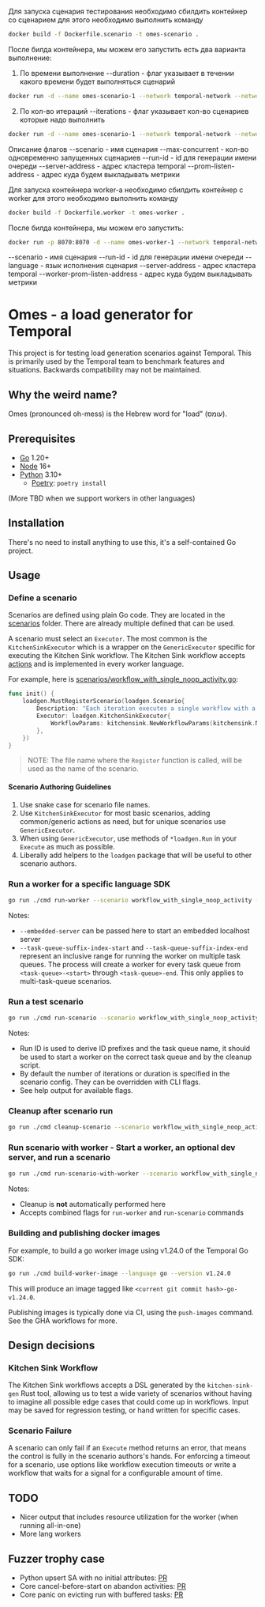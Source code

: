 Для запуска сценария тестирования необходимо сбилдить контейнер со сценарием для этого необходимо выполнить команду

```sh
docker build -f Dockerfile.scenario -t omes-scenario .
```
После билда контейнера, мы можем его запустить есть два варианта выполнение:
1. По времени выполнение
	--duration - флаг указывает в течении какого времени будет выполняться сценарий
```sh
docker run -d --name omes-scenario-1 --network temporal-network --network-alias scenario-1 omes-scenario run-scenario --duration 40m --prom-listen-address scenario-1:8079 --max-concurrent 2 --scenario mainscenarios --run-id test1 --server-address 172.17.0.1:7233
```

2. По кол-во итераций
	--iterations - флаг указывает кол-во сценариев которые надо выполнить
```sh
docker run -d --name omes-scenario-1 --network temporal-network --network-alias scenario-1 omes-scenario run-scenario --iterations 500 --prom-listen-address scenario-1:8079 --max-concurrent 2 --scenario mainscenarios --run-id test1 --server-address 172.17.0.1:7233
```

Описание флагов
--scenario            - имя сценария
--max-concurrent      - кол-во одновременно запущенных сценариев
--run-id              - id для генерации имени очереди
--server-address      - адрес кластера temporal
--prom-listen-address - адрес куда будем выкладывать метрики


Для запуска контейнера worker-а необходимо сбилдить контейнер с worker для этого необходимо выполнить команду
```sh
docker build -f Dockerfile.worker -t omes-worker .
```
После билда контейнера, мы можем его запустить:

```sh
docker run -p 8070:8070 -d --name omes-worker-1 --network temporal-network --network-alias worker-1 omes-worker run-worker --scenario mainscenarios --run-id test1 --language go --server-address 172.17.0.1:7233 --worker-prom-listen-address worker-1:8070
```
--scenario                   - имя сценария
--run-id                     - id для генерации имени очереди
--language                   - язык исполнения сценария
--server-address             - адрес кластера temporal
--worker-prom-listen-address - адрес куда будем выкладывать метрики



# Omes - a load generator for Temporal

This project is for testing load generation scenarios against Temporal. This is primarily used by the Temporal team to
benchmark features and situations. Backwards compatibility may not be maintained.

## Why the weird name?

Omes (pronounced oh-mess) is the Hebrew word for "load" (עומס).

## Prerequisites

- [Go](https://golang.org/) 1.20+
- [Node](https://nodejs.org) 16+
- [Python](https://www.python.org/) 3.10+
  - [Poetry](https://python-poetry.org/): `poetry install`

(More TBD when we support workers in other languages)

## Installation

There's no need to install anything to use this, it's a self-contained Go project.

## Usage

### Define a scenario

Scenarios are defined using plain Go code. They are located in the [scenarios](./scenarios/) folder. There are already
multiple defined that can be used.

A scenario must select an `Executor`. The most common is the `KitchenSinkExecutor` which is a wrapper on the
`GenericExecutor` specific for executing the Kitchen Sink workflow. The Kitchen Sink workflow accepts
[actions](./workers/go/kitchensink/kitchen_sink.go) and is implemented in every worker language.

For example, here is [scenarios/workflow_with_single_noop_activity.go](scenarios/workflow_with_single_noop_activity.go):

```go
func init() {
	loadgen.MustRegisterScenario(loadgen.Scenario{
		Description: "Each iteration executes a single workflow with a noop activity.",
		Executor: loadgen.KitchenSinkExecutor{
			WorkflowParams: kitchensink.NewWorkflowParams(kitchensink.NopActionExecuteActivity),
		},
	})
}
```

> NOTE: The file name where the `Register` function is called, will be used as the name of the scenario.

#### Scenario Authoring Guidelines

1. Use snake case for scenario file names.
1. Use `KitchenSinkExecutor` for most basic scenarios, adding common/generic actions as need, but for unique
   scenarios use `GenericExecutor`.
1. When using `GenericExecutor`, use methods of `*loadgen.Run` in your `Execute` as much as possible.
1. Liberally add helpers to the `loadgen` package that will be useful to other scenario authors.

### Run a worker for a specific language SDK

```sh
go run ./cmd run-worker --scenario workflow_with_single_noop_activity --run-id local-test-run --language go
```

Notes:

- `--embedded-server` can be passed here to start an embedded localhost server
- `--task-queue-suffix-index-start` and `--task-queue-suffix-index-end` represent an inclusive range for running the
  worker on multiple task queues. The process will create a worker for every task queue from `<task-queue>-<start>`
  through `<task-queue>-end`. This only applies to multi-task-queue scenarios.

### Run a test scenario

```sh
go run ./cmd run-scenario --scenario workflow_with_single_noop_activity --run-id local-test-run
```

Notes:

- Run ID is used to derive ID prefixes and the task queue name, it should be used to start a worker on the correct task queue
  and by the cleanup script.
- By default the number of iterations or duration is specified in the scenario config. They can be overridden with CLI
  flags.
- See help output for available flags.

### Cleanup after scenario run

```sh
go run ./cmd cleanup-scenario --scenario workflow_with_single_noop_activity --run-id local-test-run
```

### Run scenario with worker - Start a worker, an optional dev server, and run a scenario

```sh
go run ./cmd run-scenario-with-worker --scenario workflow_with_single_noop_activity --language go --embedded-server
```

Notes:

- Cleanup is **not** automatically performed here
- Accepts combined flags for `run-worker` and `run-scenario` commands

### Building and publishing docker images

For example, to build a go worker image using v1.24.0 of the Temporal Go SDK:

```sh
go run ./cmd build-worker-image --language go --version v1.24.0
```

This will produce an image tagged like `<current git commit hash>-go-v1.24.0`.

Publishing images is typically done via CI, using the `push-images` command. See the GHA workflows
for more.

## Design decisions

### Kitchen Sink Workflow

The Kitchen Sink workflows accepts a DSL generated by the `kitchen-sink-gen` Rust tool, allowing us
to test a wide variety of scenarios without having to imagine all possible edge cases that could
come up in workflows. Input may be saved for regression testing, or hand written for specific cases.

### Scenario Failure

A scenario can only fail if an `Execute` method returns an error, that means the control is fully in the scenario
authors's hands. For enforcing a timeout for a scenario, use options like workflow execution timeouts or write a
workflow that waits for a signal for a configurable amount of time.

## TODO

- Nicer output that includes resource utilization for the worker (when running all-in-one)
- More lang workers

## Fuzzer trophy case

* Python upsert SA with no initial attributes: [PR](https://github.com/temporalio/sdk-python/pull/440)
* Core cancel-before-start on abandon activities: [PR](https://github.com/temporalio/sdk-core/pull/652)
* Core panic on evicting run with buffered tasks: [PR](https://github.com/temporalio/sdk-core/pull/660)

